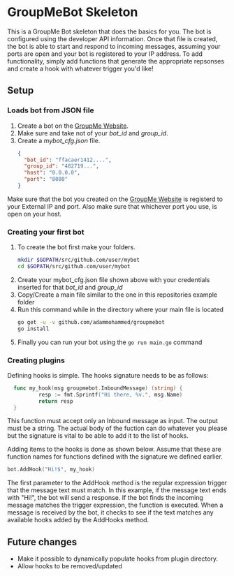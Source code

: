 # GroupMeBot Skeleton
This is a GroupMe Bot skeleton that does the basics for you. The bot is configured using the developer API
information. Once that file is created, the bot is able to start and respond to incoming messages, assuming
your ports are open and your bot is registered to your IP address. To add functionality, simply add functions 
that generate the appropriate repsonses and create a hook with whatever trigger you'd like!
## Setup
### Loads bot from JSON file
1. Create a bot on the [GroupMe Website][1].
2. Make sure and take not of your _bot\_id_ and _group\_id_. 
3. Create a _mybot\_cfg.json_ file.
    ```JSON
    {
      "bot_id": "ffacaer1412....",
      "group_id": "482719...",
      "host": "0.0.0.0",
      "port": "8080"
    }
    ```
Make sure that the bot you created on the [GroupMe Website][1] is registerd to your External IP
and port. Also make sure that whichever port you use, is open on your host.
### Creating your first bot
1. To create the bot first make your folders.
    ```bash
    mkdir $GOPATH/src/github.com/user/mybot
    cd $GOPATH/src/github.com/user/mybot
    ```
2. Create your mybot_cfg.json file shown above with your credentials
       inserted for that *bot_id* and *group_id*
3. Copy/Create a main file similar to the one in this repositories example folder
4. Run this command while in the directory where your main file is located
    ```bash
    go get -u -v github.com/adammohammed/groupmebot
    go install
    ```
5. Finally you can run your bot using the `go run main.go` command
### Creating plugins
Defining hooks is simple. The hooks signature needs to be as follows:
```go
  func my_hook(msg groupmebot.InboundMessage) (string) {
          resp := fmt.Sprintf("Hi there, %v.", msg.Name)
          return resp
  }
```

This function must accept only an Inbound message as input.
The output must be a string. The actual body of the fuction can do whatever you please
but the signature is vital to be able to add it to the list of hooks.

Adding items to the hooks is done as shown below. Assume that these are function names for functions
defined with the signature we defined earlier.
```go
bot.AddHook("Hi!$", my_hook)
```

The first parameter to the AddHook method is the regular expression trigger that the message text must match.
In this example, if the message text ends with "Hi!", the bot will send a response.
If the bot finds the incoming message matches the trigger expression, the function is executed. When a 
message is received by the bot, it checks to see if the text matches any available hooks added by the 
AddHooks method.

## Future changes
- Make it possible to dynamically populate hooks from plugin directory.
- Allow hooks to be removed/updated

[1]: http://dev.groupme.com/ "Developer GroupMe Website"
